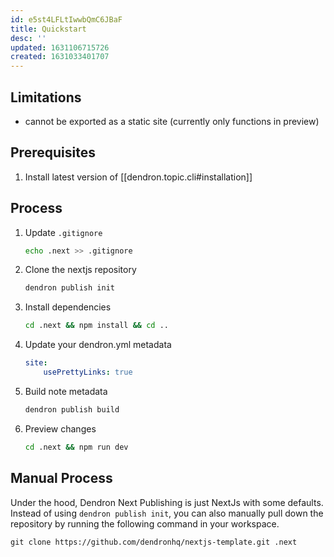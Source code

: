 ```yaml
---
id: e5st4LFLtIwwbQmC6JBaF
title: Quickstart
desc: ''
updated: 1631106715726
created: 1631033401707
---
```


## Limitations
- cannot be exported as a static site (currently only functions in preview)

## Prerequisites
1. Install latest version of [[dendron.topic.cli#installation]]

## Process

1. Update `.gitignore`
    ```sh
    echo .next >> .gitignore
    ```
1. Clone the nextjs repository
    ```sh
    dendron publish init
    ```
1. Install dependencies
    ```sh
    cd .next && npm install && cd ..
    ```
1. Update your dendron.yml metadata
    ```yml
    site:
        usePrettyLinks: true
    ```
1. Build note metadata
    ```sh
    dendron publish build
    ```
1. Preview changes
    ```sh
    cd .next && npm run dev
    ```

## Manual Process

Under the hood, Dendron Next Publishing is just NextJs with some defaults. Instead of using `dendron publish init`, you can also manually pull down the repository by running the following command in your workspace.

```
git clone https://github.com/dendronhq/nextjs-template.git .next
```